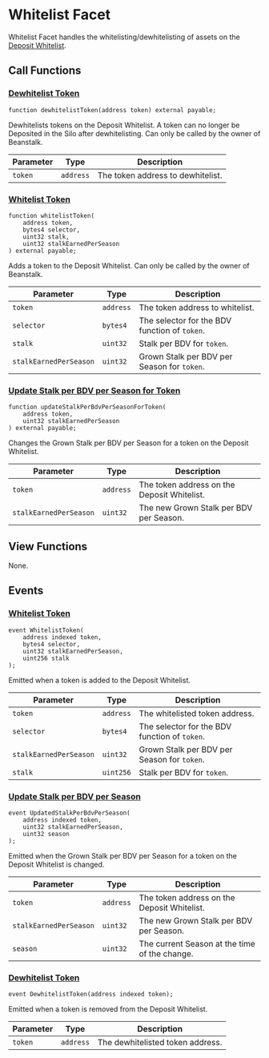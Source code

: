 # Whitelist Facet

Whitelist Facet handles the whitelisting/dewhitelisting of assets on the [Deposit Whitelist](https://docs.bean.money/almanac/farm/silo#deposit-whitelist).

## Call Functions

### [Dewhitelist Token](https://github.com/BeanstalkFarms/Beanstalk/blob/master/protocol/contracts/beanstalk/silo/WhitelistFacet.sol#L26)

```solidity
function dewhitelistToken(address token) external payable;
```

Dewhitelists tokens on the Deposit Whitelist. A token can no longer be Deposited in the Silo after dewhitelisting. Can only be called by the owner of Beanstalk.

| Parameter | Type      | Description                       |
| --------- | --------- | --------------------------------- |
| `token`   | `address` | The token address to dewhitelist. |

### [Whitelist Token](https://github.com/BeanstalkFarms/Beanstalk/blob/master/protocol/contracts/beanstalk/silo/WhitelistFacet.sol#L37)

```solidity
function whitelistToken(
    address token,
    bytes4 selector,
    uint32 stalk,
    uint32 stalkEarnedPerSeason
) external payable;
```

Adds a token to the Deposit Whitelist. Can only be called by the owner of Beanstalk.

| Parameter              | Type      | Description                                   |
| ---------------------- | --------- | --------------------------------------------- |
| `token`                | `address` | The token address to whitelist.               |
| `selector`             | `bytes4`  | The selector for the BDV function of `token`. |
| `stalk`                | `uint32`  | Stalk per BDV for `token`.                    |
| `stalkEarnedPerSeason` | `uint32`  | Grown Stalk per BDV per Season for `token`.   |

### [Update Stalk per BDV per Season for Token](https://github.com/BeanstalkFarms/Beanstalk/blob/master/protocol/contracts/beanstalk/silo/WhitelistFacet.sol#L52)

```solidity
function updateStalkPerBdvPerSeasonForToken(
    address token,
    uint32 stalkEarnedPerSeason
) external payable;
```

Changes the Grown Stalk per BDV per Season for a token on the Deposit Whitelist.&#x20;

| Parameter              | Type      | Description                                 |
| ---------------------- | --------- | ------------------------------------------- |
| `token`                | `address` | The token address on the Deposit Whitelist. |
| `stalkEarnedPerSeason` | `uint32`  | The new Grown Stalk per BDV per Season.     |

## View Functions

None.

## Events

### [Whitelist Token](https://github.com/BeanstalkFarms/Beanstalk/blob/master/protocol/contracts/beanstalk/silo/WhitelistFacet.sol#L17) <a href="#event-whitelist-token" id="event-whitelist-token"></a>

```solidity
event WhitelistToken(
    address indexed token,
    bytes4 selector,
    uint32 stalkEarnedPerSeason,
    uint256 stalk
);
```

Emitted when a token is added to the Deposit Whitelist.

| Parameter              | Type      | Description                                   |
| ---------------------- | --------- | --------------------------------------------- |
| `token`                | `address` | The whitelisted token address.                |
| `selector`             | `bytes4`  | The selector for the BDV function of `token`. |
| `stalkEarnedPerSeason` | `uint32`  | Grown Stalk per BDV per Season for `token`.   |
| `stalk`                | `uint256` | Stalk per BDV for `token`.                    |

### [Update Stalk per BDV per Season](https://github.com/BeanstalkFarms/Beanstalk/blob/master/protocol/contracts/beanstalk/silo/WhitelistFacet.sol#L24) <a href="#event-dewhitelist-token" id="event-dewhitelist-token"></a>

```solidity
event UpdatedStalkPerBdvPerSeason(
    address indexed token,
    uint32 stalkEarnedPerSeason,
    uint32 season
);
```

Emitted when the Grown Stalk per BDV per Season for a token on the Deposit Whitelist is changed.&#x20;

| Parameter              | Type      | Description                                   |
| ---------------------- | --------- | --------------------------------------------- |
| `token`                | `address` | The token address on the Deposit Whitelist.   |
| `stalkEarnedPerSeason` | `uint32`  | The new Grown Stalk per BDV per Season.       |
| `season`               | `uint32`  | The current Season at the time of the change. |

### [Dewhitelist Token](https://github.com/BeanstalkFarms/Beanstalk/blob/master/protocol/contracts/beanstalk/silo/WhitelistFacet.sol#L30) <a href="#event-dewhitelist-token" id="event-dewhitelist-token"></a>

```solidity
event DewhitelistToken(address indexed token);
```

Emitted when a token is removed from the Deposit Whitelist.

| Parameter | Type      | Description                      |
| --------- | --------- | -------------------------------- |
| `token`   | `address` | The dewhitelisted token address. |
